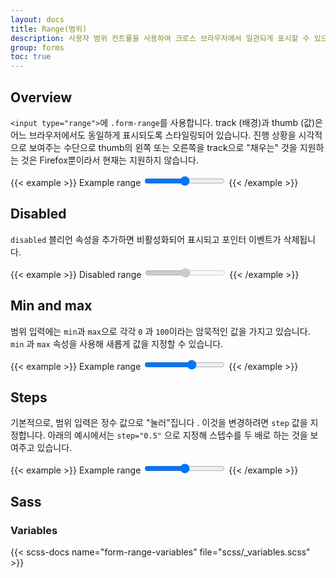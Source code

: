 ```yaml
---
layout: docs
title: Range(범위)
description: 사용자 범위 컨트롤을 사용하여 크로스 브라우저에서 일관되게 표시할 수 있으며 맞춤 제작도 가능합니다.
group: forms
toc: true
---
```


## Overview

`<input type="range">`에 `.form-range`를 사용합니다. track (배경)과 thumb (값)은 어느 브라우저에서도 동일하게 표시되도록 스타일링되어 있습니다. 진행 상황을 시각적으로 보여주는 수단으로 thumb의 왼쪽 또는 오른쪽을 track으로 "채우는" 것을 지원하는 것은 Firefox뿐이라서 현재는 지원하지 않습니다.

{{< example >}}
<label for="customRange1" class="form-label">Example range</label>
<input type="range" class="form-range" id="customRange1">
{{< /example >}}

## Disabled

`disabled` 블리언 속성을 추가하면 비활성화되어 표시되고 포인터 이벤트가 삭제됩니다.

{{< example >}}
<label for="disabledRange" class="form-label">Disabled range</label>
<input type="range" class="form-range" id="disabledRange" disabled>
{{< /example >}}

## Min and max

범위 입력에는 `min`과 `max`으로 각각 `0` 과 `100`이라는 암묵적인 값을 가지고 있습니다. `min` 과 `max` 속성을 사용해 새롭게 값을 지정할 수 있습니다.

{{< example >}}
<label for="customRange2" class="form-label">Example range</label>
<input type="range" class="form-range" min="0" max="5" id="customRange2">
{{< /example >}}

## Steps

기본적으로, 범위 입력은 정수 값으로 "눌러"집니다 . 이것을 변경하려면 `step` 값을 지정합니다. 아래의 예시에서는 `step="0.5"` 으로 지정해 스텝수를 두 배로 하는 것을 보여주고 있습니다.

{{< example >}}
<label for="customRange3" class="form-label">Example range</label>
<input type="range" class="form-range" min="0" max="5" step="0.5" id="customRange3">
{{< /example >}}

## Sass

### Variables

{{< scss-docs name="form-range-variables" file="scss/_variables.scss" >}}
